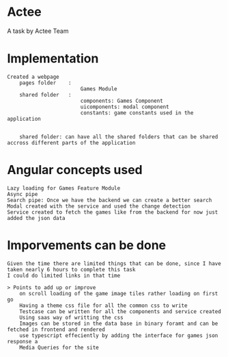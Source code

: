 # Actee
A task by Actee Team

# Implementation
    Created a webpage
        pages folder    :   
                            Games Module
        shared folder   :   
                            components: Games Component
                            uicomponents: modal component
                            constants: game constants used in the application


        shared folder: can have all the shared folders that can be shared accross different parts of the application

# Angular concepts used
    Lazy loading for Games Feature Module
    Async pipe
    Search pipe: Once we have the backend we can create a better search
    Modal created with the service and used the change detection
    Service created to fetch the games like from the backend for now just added the json data

# Imporvements can be done
    Given the time there are limited things that can be done, since I have taken nearly 6 hours to complete this task
    I could do limited links in that time

    > Points to add up or improve
        on scroll loading of the game image tiles rather loading on first go
        Having a theme css file for all the common css to write
        Testcase can be written for all the components and service created 
        Using saas way of writting the css
        Images can be stored in the data base in binary foramt and can be fetched in frontend and rendered
        use typescript effeciently by adding the interface for games json response a
        Media Queries for the site

